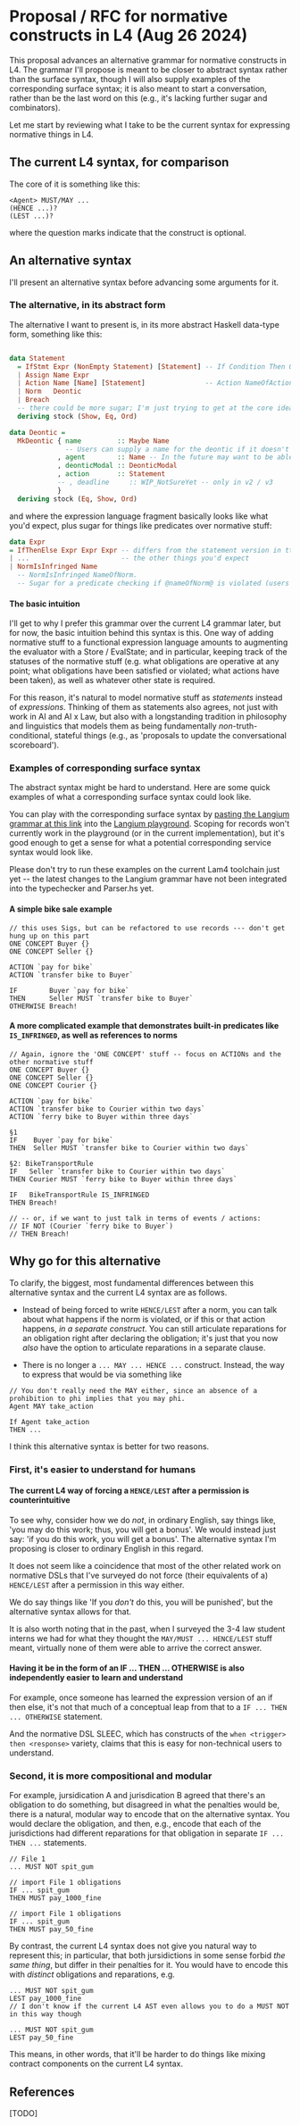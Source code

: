 # Proposal / RFC for normative constructs in L4 (Aug 26 2024)

This proposal advances an alternative grammar for normative constructs in L4. The grammar I'll propose is meant to be closer to abstract syntax rather than the surface syntax, though I will also supply examples of the corresponding surface syntax; it is also meant to start a conversation, rather than be the last word on this (e.g., it's lacking further sugar and combinators).

Let me start by reviewing what I take to be the current syntax for expressing normative things in L4.

## The current L4 syntax, for comparison

The core of it is something like this:

```current_l4
<Agent> MUST/MAY ...
(HENCE ...)?
(LEST ...)?
```

where the question marks indicate that the construct is optional.

## An alternative syntax

I'll present an alternative syntax before advancing some arguments for it.

### The alternative, in its abstract form

The alternative I want to present is, in its more abstract Haskell data-type form, something like this:

```haskell

data Statement
  = IfStmt Expr (NonEmpty Statement) [Statement] -- If Condition Then Otherwise
  | Assign Name Expr
  | Action Name [Name] [Statement]               -- Action NameOfAction Params Body(block of statements)
  | Norm   Deontic
  | Breach
  -- there could be more sugar; I'm just trying to get at the core idea for now
  deriving stock (Show, Eq, Ord)

data Deontic =
  MkDeontic { name         :: Maybe Name
              -- Users can supply a name for the deontic if it doesn't appear in the scope of another Statement that already has a Name
            , agent        :: Name -- In the future may want to be able to quantify over agents too
            , deonticModal :: DeonticModal
            , action       :: Statement
            -- , deadline     :: WIP_NotSureYet -- only in v2 / v3
            }
  deriving stock (Eq, Show, Ord)
```

and where the expression language fragment basically looks like what you'd expect, plus sugar for things like predicates over normative stuff:

```haskell
data Expr
= IfThenElse Expr Expr Expr -- differs from the statement version in tt this is an expression
| ...                       -- the other things you'd expect
| NormIsInfringed Name      
  -- NormIsInfringed NameOfNorm.
  -- Sugar for a predicate checking if @nameOfNorm@ is violated (users can supply unique identifiers for Deontics and IfThenOtherwise statements that contain a Deontic)
```

#### The basic intuition

I'll get to why I prefer this grammar over the current L4 grammar later, but for now, the basic intuition behind this syntax is this. One way of adding normative stuff to a functional expression language amounts to augmenting the evaluator with a Store / EvalState; and in particular, keeping track of the statuses of the normative stuff (e.g. what obligations are operative at any point; what obligations have been satisfied or violated; what actions have been taken), as well as whatever other state is required.

For this reason, it's natural to model normative stuff as *statements* instead of *expressions*.
Thinking of them as statements also agrees, not just with work in AI and AI x Law, but also with a longstanding tradition in philosophy and linguistics that models them as being fundamentally *non*-truth-conditional, stateful things (e.g., as 'proposals to update the conversational scoreboard').

### Examples of corresponding surface syntax

The abstract syntax might be hard to understand. Here are some quick examples of what a corresponding surface syntax could look like.

You can play with the corresponding surface syntax by [pasting the Langium grammar at this link](../lam4-frontend/src/language/lam4.langium) into the [Langium playground](https://langium.org/playground/). Scoping for records won't currently work in the playground (or in the current implementation), but it's good enough to get a sense for what a potential corresponding service syntax would look like.

Please don't try to run these examples on the current Lam4 toolchain just yet -- the latest changes to the Langium grammar have not been integrated into the typechecker and Parser.hs yet.

#### A simple bike sale example

```lam4
// this uses Sigs, but can be refactored to use records --- don't get hung up on this part
ONE CONCEPT Buyer {}
ONE CONCEPT Seller {}

ACTION `pay for bike`
ACTION `transfer bike to Buyer`

IF        Buyer `pay for bike`
THEN      Seller MUST `transfer bike to Buyer`
OTHERWISE Breach!
```

#### A more complicated example that demonstrates built-in predicates like `IS_INFRINGED`, as well as references to norms

```lam4
// Again, ignore the 'ONE CONCEPT' stuff -- focus on ACTIONs and the other normative stuff
ONE CONCEPT Buyer {}
ONE CONCEPT Seller {}
ONE CONCEPT Courier {}

ACTION `pay for bike`
ACTION `transfer bike to Courier within two days`
ACTION `ferry bike to Buyer within three days`

§1
IF    Buyer `pay for bike`
THEN  Seller MUST `transfer bike to Courier within two days`

§2: BikeTransportRule
IF   Seller `transfer bike to Courier within two days`
THEN Courier MUST `ferry bike to Buyer within three days`

IF   BikeTransportRule IS_INFRINGED
THEN Breach!

// -- or, if we want to just talk in terms of events / actions:
// IF NOT (Courier `ferry bike to Buyer`)
// THEN Breach!
```

## Why go for this alternative

To clarify, the biggest, most fundamental differences between this alternative syntax and the current L4 syntax are as follows.

* Instead of being forced to write `HENCE/LEST` after a norm, you can talk about what happens if the norm is violated, or if this or that action happens, *in a separate construct*. You can still articulate reparations for an obligation right after declaring the obligation; it's just that you now *also* have the option to articulate reparations in a separate clause.

* There is no longer a `... MAY ... HENCE ...` construct. Instead, the way to express that would be via something like

```lam4
// You don't really need the MAY either, since an absence of a prohibition to phi implies that you may phi.
Agent MAY take_action

If Agent take_action
THEN ...
```

I think this alternative syntax is better for two reasons.

### First, it's easier to understand for humans

#### The current L4 way of forcing a `HENCE/LEST` after a permission is counterintuitive

To see why, consider how we do *not*, in ordinary English, say things like, 'you may do this work; thus, you will get a bonus'. We would instead just say: 'if you do this work, you will get a bonus'. The alternative syntax I'm proposing is closer to ordinary English in this regard.

It does not seem like a coincidence that most of the other related work on normative DSLs that I've surveyed do not force (their equivalents of a) `HENCE/LEST` after a permission in this way either.

We do say things like 'If you *don't* do this, you will be punished', but the alternative syntax allows for that.

It is also worth noting that in the past, when I surveyed the 3-4 law student interns we had for what they thought the `MAY/MUST ... HENCE/LEST` stuff meant, virtually none of them were able to arrive the correct answer.

#### Having it be in the form of an IF ... THEN ... OTHERWISE is also independently easier to learn and understand

For example, once someone has learned the expression version of an if then else, it's not that much of a conceptual leap from that to a `IF ... THEN ... OTHERWISE` statement.

And the normative DSL SLEEC, which has constructs of the `when <trigger> then <response>` variety, claims that this is easy for non-technical users to understand.

### Second, it is more compositional and modular

For example, jursidication A and jurisdication B agreed that there's an obligation to do something, but disagreed in what the penalties would be, there is a natural, modular way to encode that on the alternative syntax. You would declare the obligation, and then, e.g., encode that each of the jurisdictions had different reparations for that obligation in separate `IF ... THEN ...` statements.

```lam4
// File 1
... MUST NOT spit_gum
```

```jursidiction_A
// import File 1 obligations
IF ... spit_gum
THEN MUST pay_1000_fine
```

```jursidiction_A
// import File 1 obligations
IF ... spit_gum
THEN MUST pay_50_fine
```

By contrast, the current L4 syntax does not give you natural way to represent this; in particular, that both jursidictions in some sense forbid *the same thing*, but differ in their penalties for it. You would have to encode this with *distinct* obligations and reparations, e.g.

```jurisdiction_A
... MUST NOT spit_gum
LEST pay_1000_fine
// I don't know if the current L4 AST even allows you to do a MUST NOT in this way though
```

```jurisdiction_B
... MUST NOT spit_gum
LEST pay_50_fine
```

This means, in other words, that it'll be harder to do things like mixing contract components on the current L4 syntax.

## References

[TODO]
